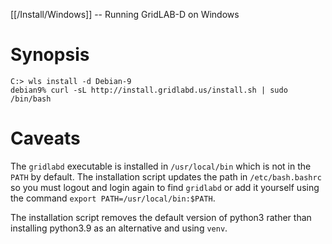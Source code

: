 [[/Install/Windows]] -- Running GridLAB-D on Windows

# Synopsis

~~~
C:> wls install -d Debian-9
debian9% curl -sL http://install.gridlabd.us/install.sh | sudo /bin/bash
~~~

# Caveats

The `gridlabd` executable is installed in `/usr/local/bin` which is not in the `PATH` by default.  The installation script updates the path in `/etc/bash.bashrc` so you must logout and login again to find `gridlabd` or add it yourself using the command `export PATH=/usr/local/bin:$PATH`.

The installation script removes the default version of python3 rather than installing python3.9 as an alternative and using `venv`.

